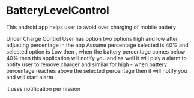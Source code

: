 # BatteryLevelControl
This android app helps user to avoid over charging of mobile battery

Under Charge Control User has option two options high and low after adjusting percentage in the app
Assume percentage selected is 40% and selected option is Low then , when the battery percentage comes below 40% then this application will notify you and as well it will play a alarm to notify user to remove charger and similar for high - when battery percentage reaches above the selected percentage then it will notify you and will start alarm

it uses notification permission

